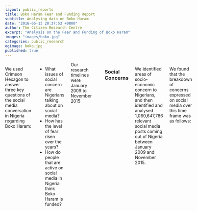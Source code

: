 ```yaml
---
layout: public_reports
title: Boko Haram Fear and Funding Report
subtitle: Analysing data on Boko Haram
date: "2016-06-13 20:37:53 +0800"
author: The Citizen Research Centre
excerpt: "Analysis on the Fear and Funding of Boko Haram"
images: "images/boko.jpg"
categories: public_research
ogimage: boko.jpg
published: true
---
```

<div class="row">
	<div class='medium-2 large-2 columns'>
		<div class='spacing'></div>
	</div>
<div class='medium-8 large-8 columns'>
<p>We used Crimson Hexagon to answer three key questions of the social media conversation in Nigeria regarding Boko Haram:</li>
<ul><li>What issues of social concern are Nigerians talking about on social media?</li>
<li>How has the level of fear risen over the years?</li>
<li>How do people that are active on social media in Nigeria think Boko Haram is funded?</li>
</ul>
Our research timelines were January 2009 to November 2015</p>

<h3>Social Concerns</h3>
<p>We identified areas of socio-economic concern to Nigerians, and then identified and analysed 1,060,647,786 relevant social media posts coming out of Nigeria between January 2009 and November 2015.

We found that the breakdown of concerns expressed on social media over this time frame was as follows:</p>

<div id="concerns" style="min-width: 310px; height: 400px; margin: 0 auto"></div>

<div id="concerns_increase" style="min-width: 310px; height: 400px; margin: 0 auto"></div>


<h3>The Rise of Fear</h3>
<p>In looking at ‘Threat’ more closely, we found dramatic change over time. Threat here refers to threat to life or property – largely as a result of (but not limited to) Boko Haram activity.

In the years preceding Bok Haram’s increased level of activity (July 2010 to December 2013), we found Threat levels to be low to the point of insignificance. Throughout the period below, Threat comprised less than 1% of the total conversation on social media in Nigeria:</p>

<div id="before_concerns" style="min-width: 310px; height: 400px; margin: 0 auto"></div>

<p>Once Boko Haram became more active, this level increased dramatically. The graph below shows how Threat, between January 2014 and October 2015, grew to comprise fully 22% of the total Nigerian social media conversation on topics of socio-economic/ social interest. This is by far the greatest single contributor to the national conversation around socio economic issues in this timeframe.  Of interest too, is how education as a concern grew from 8 to 13% of the conversation over this time frame. </p>

<div id="after_concerns" style="min-width: 310px; height: 400px; margin: 0 auto"></div>

<div id="concerns_increase_14_15" style="min-width: 310px; height: 400px; margin: 0 auto"></div>

<h3>Funding of Boko Haram</h3>
<p>Turning our attention to Funding of Boko Haram, we identified 47 205 English posts emanating from Nigeria relating to the funding of Boko Haram over the time frame.  In social media data terms this is a small data set, but still represents, of course, 47 205 individual pieces of  data. In alanalsyi9ng this data set we found the following – given that ‘wealthy Nigerians’ inevitably refers to men of power, fully <strong>54% of all Nigerian social media opinion points the finger at various levels of government or official power.</strong></p>




</div>
<div class='medium-2 large-2 columns'>
	<div class='spacing'></div>
	</div>
</div>


<script>
$(function() {
  $('#concerns').highcharts({
    chart: {
      type: 'column'
    },
    title: {
      text: 'Social Media Concerns'
    },
    subtitle: {
      text: 'Source: Crimson Hexagon'
    },
    xAxis: {
      categories: [
        'Conversation Areas'

      ],
      crosshair: true
    },
    yAxis: {
      min: 0,
      title: {
        text: 'Percentage of Conversation'
      }
    },
    tooltip: {
      headerFormat: '<span style="font-size:10px">{point.key}</span><table>',
      pointFormat: '<tr><td style="color:{series.color};padding:0">{series.name}: </td>' +
        '<td style="padding:0"><b>{point.y:.1f} %</b></td></tr>',
      footerFormat: '</table>',
      shared: false,
      useHTML: true
    },
    plotOptions: {
      column: {
        pointPadding: 0.2,
        borderWidth: 0
      }
    },
    series: [{
      name: 'Education',
      data: [8]

    }, {
      name: 'Threat',
      data: [11]

    },
    {
      name: 'Water',
      data: [13]

    },
    {
      name: 'Poverty/Money',
      data: [10]

    },
    {
      name: 'Addiction',
      data: [18]

    },
     {
      name: 'Fuel (Petrol, Diesel, Gas)',
      data: [18]

    },
     {
      name: 'Electricity',
      data: [3]

    },
     {
      name: 'Communication',
      data: [6]

    },
     {
      name: 'Corruption',
      data: [1]

    },
     {
      name: 'Government',
      data: [2]

    },
     {
      name: 'Employment',
      data: [4]

    },
     {
      name: 'Ebola',
      data: [8]

    },]
  });
});

</script>
<script>
$(function() {
  $('#before_concerns').highcharts({
    chart: {
      type: 'column'
    },
    title: {
      text: 'Social Media Concerns before Boko Haram Threat (July 2010 - December 2013)'
    },
    subtitle: {
      text: 'Source: Crimson Hexagon'
    },
    xAxis: {
      categories: [
        'Conversation Areas'

      ],
      crosshair: true
    },
    yAxis: {
      min: 0,
      title: {
        text: 'Percentage of Conversation'
      }
    },
    tooltip: {
      headerFormat: '<span style="font-size:10px">{point.key}</span><table>',
      pointFormat: '<tr><td style="color:{series.color};padding:0">{series.name}: </td>' +
        '<td style="padding:0"><b>{point.y:.1f} %</b></td></tr>',
      footerFormat: '</table>',
      shared: false,
      useHTML: true
    },
    plotOptions: {
      column: {
        pointPadding: 0.2,
        borderWidth: 0
      }
    },
    series: [{
      name: 'Education',
      data: [3]

    }, {
      name: 'Threat',
      data: [1]

    },
    {
      name: 'Water',
      data: [20]

    },
    {
      name: 'Poverty/Money',
      data: [13]

    },
    {
      name: 'Addiction',
      data: [25]

    },
     {
      name: 'Fuel (Petrol, Diesel, Gas)',
      data: [20]

    },
     {
      name: 'Electricity',
      data: [3]

    },
     {
      name: 'Communication',
      data: [8]

    },
     {
      name: 'Corruption',
      data: [1]

    },
     {
      name: 'Government',
      data: [1]

    },
     {
      name: 'Employment',
      data: [3]

    },
     {
      name: 'Ebola',
      data: [2]

    },]
  });
});

</script>

<script>
$(function() {
  $('#after_concerns').highcharts({
    chart: {
      type: 'column'
    },
    title: {
      text: 'Social Media Concerns (January 2014 - October 2015)'
    },
    subtitle: {
      text: 'Source: Crimson Hexagon'
    },
    xAxis: {
      categories: [
        'Conversation Areas'

      ],
      crosshair: true
    },
    yAxis: {
      min: 0,
      title: {
        text: 'Percentage of Conversation'
      }
    },
    tooltip: {
      headerFormat: '<span style="font-size:10px">{point.key}</span><table>',
      pointFormat: '<tr><td style="color:{series.color};padding:0">{series.name}: </td>' +
        '<td style="padding:0"><b>{point.y:.1f} %</b></td></tr>',
      footerFormat: '</table>',
      shared: false,
      useHTML: true
    },
    plotOptions: {
      column: {
        pointPadding: 0.2,
        borderWidth: 0
      }
    },
    series: [{
      name: 'Education',
      data: [13]

    }, {
      name: 'Threat',
      data: [22]

    },
    {
      name: 'Water',
      data: [6]

    },
    {
      name: 'Poverty/Money',
      data: [8]

    },
    {
      name: 'Addiction',
      data: [10]

    },
     {
      name: 'Fuel (Petrol, Diesel, Gas)',
      data: [15]

    },
     {
      name: 'Electricity',
      data: [2]

    },
     {
      name: 'Communication',
      data: [3]

    },
     {
      name: 'Corruption',
      data: [1]

    },
     {
      name: 'Government',
      data: [2]

    },
     {
      name: 'Employment',
      data: [4]

    },
     {
      name: 'Ebola',
      data: [14]

    },]
  });
});

</script>
<script>
$(function() {
  $('#concerns_increase').highcharts({
    chart: {
      type: 'column'
    },
    title: {
      text: 'Change in Conversation Concerns from 2009-2015'
    },
    subtitle: {
      text: 'Source: Crimson Hexagon'
    },
    xAxis: {
      categories: [
        'Conversation Areas'

      ],
      crosshair: true
    },
    yAxis: {
      title: {
        text: 'Percentage Change in Conversation Area'
      }
    },
    tooltip: {
      headerFormat: '<span style="font-size:10px">{point.key}</span><table>',
      pointFormat: '<tr><td style="color:{series.color};padding:0">{series.name}: </td>' +
        '<td style="padding:0"><b>{point.y:.1f} %</b></td></tr>',
      footerFormat: '</table>',
      shared: false,
      useHTML: true
    },
    plotOptions: {
      column: {
        pointPadding: 0.2,
        borderWidth: 0
      }
    },
    series: [{
      name: 'Education',
      data: [24]

    }, {
      name: 'Threat',
      data: [47]

    },
    {
      name: 'Water',
      data: [-18]

    },
    {
      name: 'Poverty/Money',
      data: [-11]

    },
    {
      name: 'Addiction',
      data: [-23]

    },
     {
      name: 'Fuel (Petrol, Diesel, Gas)',
      data: [-4]

    },
     {
      name: 'Electricity',
      data: [-2]

    },
     {
      name: 'Communication',
      data: [-15]

    },
     {
      name: 'Corruption',
      data: [2]

    },
     {
      name: 'Government',
      data: [2]

    },
     {
      name: 'Employment',
      data: [4]

    },
     {
      name: 'Ebola',
      data: [25]

    },]
  });
});

</script>
<script>
$(function() {
  $('#concerns_increase_14_15').highcharts({
    chart: {
      type: 'column'
    },
    title: {
      text: 'Change in Conversation Concerns (January 2014 - October 2015)'
    },
    subtitle: {
      text: 'Source: Crimson Hexagon'
    },
    xAxis: {
      categories: [
        'Conversation Areas'

      ],
      crosshair: true
    },
    yAxis: {
      title: {
        text: 'Percentage Change in Conversation Area'
      }
    },
    tooltip: {
      headerFormat: '<span style="font-size:10px">{point.key}</span><table>',
      pointFormat: '<tr><td style="color:{series.color};padding:0">{series.name}: </td>' +
        '<td style="padding:0"><b>{point.y:.1f} %</b></td></tr>',
      footerFormat: '</table>',
      shared: false,
      useHTML: true
    },
    plotOptions: {
      column: {
        pointPadding: 0.2,
        borderWidth: 0
      }
    },
    series: [{
      name: 'Education',
      data: [11]

    }, {
      name: 'Threat',
      data: [31]

    },
    {
      name: 'Water',
      data: [-11]

    },
    {
      name: 'Poverty/Money',
      data: [-6]

    },
    {
      name: 'Addiction',
      data: [-13]

    },
     {
      name: 'Fuel (Petrol, Diesel, Gas)',
      data: [-10]

    },
     {
      name: 'Electricity',
      data: [-2]

    },
     {
      name: 'Communication',
      data: [-5]

    },
     {
      name: 'Corruption',
      data: [0]

    },
     {
      name: 'Government',
      data: [5]

    },
     {
      name: 'Employment',
      data: [-3]

    },
     {
      name: 'Ebola',
      data: [2]

    },]
  });
});

</script>